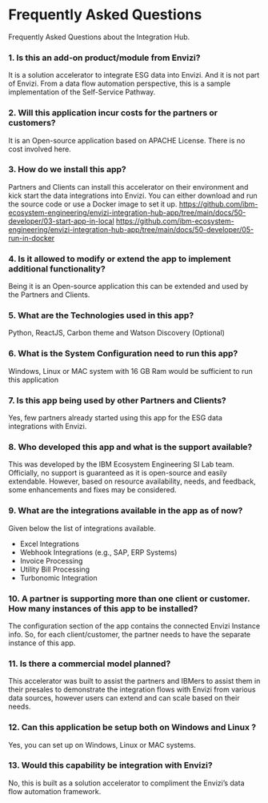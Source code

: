 # Frequently Asked Questions

Frequently Asked Questions about the Integration Hub.

### 1. Is this an add-on product/module from Envizi?

It is a solution accelerator to integrate ESG data into Envizi. And it is not part of Envizi. From a data flow automation perspective, this is a sample implementation of the Self-Service Pathway.

### 2. Will this application incur costs for the partners or customers?
It is an Open-source application based on APACHE License. There is no cost involved here.

### 3. How do we install this app?
Partners and Clients can install this accelerator on their environment and kick start the data integrations into Envizi.
You can either download and run the source code or use a Docker image to set it up.
https://github.com/ibm-ecosystem-engineering/envizi-integration-hub-app/tree/main/docs/50-developer/03-start-app-in-local
https://github.com/ibm-ecosystem-engineering/envizi-integration-hub-app/tree/main/docs/50-developer/05-run-in-docker

### 4. Is it allowed to modify or extend the app to implement additional functionality?
Being it is an Open-source application this can be extended and used by the Partners and Clients. 

### 5. What are the Technologies used in this app?
Python, ReactJS, Carbon theme and Watson Discovery (Optional)

### 6. What is the System Configuration need to run this app?
Windows, Linux or MAC system with 16 GB Ram would be sufficient to run this application

### 7. Is this app being used by other Partners and Clients?
Yes, few partners already started using this app for the ESG data integrations with Envizi.

### 8. Who developed this app and what is the support available?
This was developed by the IBM Ecosystem Engineering SI Lab team. Officially, no support is guaranteed as it is open-source and easily extendable. However, based on resource availability, needs, and feedback, some enhancements and fixes may be considered.

### 9. What are the integrations available in the app as of now?
Given below the list of integrations available.
- Excel Integrations
- Webhook Integrations (e.g., SAP, ERP Systems)
- Invoice Processing
- Utility Bill Processing
- Turbonomic Integration

### 10. A partner is supporting more than one client or customer. How many instances of this app to be installed?
The configuration section of the app contains the connected Envizi Instance info. So, for each client/customer, the partner needs to have the separate instance of this app.

### 11. Is there a commercial model planned?
This accelerator was built to assist the partners and IBMers  to assist them in their presales to demonstrate the integration flows with Envizi from various data sources, however users can extend and can scale based on their needs.

### 12. Can this application be setup both on Windows and Linux ?
Yes, you can set up on Windows, Linux or MAC systems.

### 13. Would this capability be integration with Envizi?
No, this is built as a solution accelerator to compliment the Envizi’s data flow automation framework.

